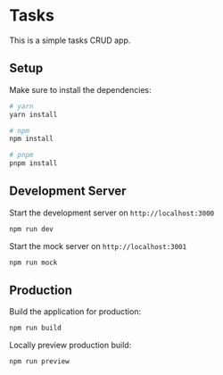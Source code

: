 # Tasks

This is a simple tasks CRUD app.

## Setup

Make sure to install the dependencies:

```bash
# yarn
yarn install

# npm
npm install

# pnpm
pnpm install
```

## Development Server

Start the development server on `http://localhost:3000`

```bash
npm run dev
```

Start the mock server on `http://localhost:3001`

```bash
npm run mock
```

## Production

Build the application for production:

```bash
npm run build
```

Locally preview production build:

```bash
npm run preview
```
